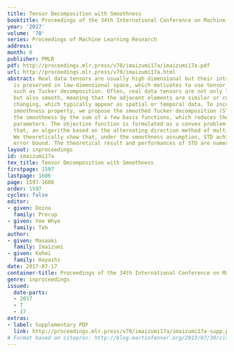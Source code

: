 ```yaml
---
title: Tensor Decomposition with Smoothness
booktitle: Proceedings of the 34th International Conference on Machine Learning
year: '2017'
volume: '70'
series: Proceedings of Machine Learning Research
address: 
month: 0
publisher: PMLR
pdf: http://proceedings.mlr.press/v70/imaizumi17a/imaizumi17a.pdf
url: http://proceedings.mlr.press/v70/imaizumi17a.html
abstract: Real data tensors are usually high dimensional but their intrinsic information
  is preserved in low-dimensional space, which motivates to use tensor decompositions
  such as Tucker decomposition. Often, real data tensors are not only low dimensional,
  but also smooth, meaning that the adjacent elements are similar or continuously
  changing, which typically appear as spatial or temporal data. To incorporate the
  smoothness property, we propose the smoothed Tucker decomposition (STD). STD leverages
  the smoothness by the sum of a few basis functions, which reduces the number of
  parameters. The objective function is formulated as a convex problem and, to solve
  that, an algorithm based on the alternating direction method of multipliers is derived.
  We theoretically show that, under the smoothness assumption, STD achieves a better
  error bound. The theoretical result and performances of STD are numerically verified.
layout: inproceedings
id: imaizumi17a
tex_title: Tensor Decomposition with Smoothness
firstpage: 1597
lastpage: 1606
page: 1597-1606
order: 1597
cycles: false
editor:
- given: Doina
  family: Precup
- given: Yee Whye
  family: Teh
author:
- given: Masaaki
  family: Imaizumi
- given: Kohei
  family: Hayashi
date: 2017-07-17
container-title: Proceedings of the 34th International Conference on Machine Learning
genre: inproceedings
issued:
  date-parts:
  - 2017
  - 7
  - 17
extras:
- label: Supplementary PDF
  link: http://proceedings.mlr.press/v70/imaizumi17a/imaizumi17a-supp.pdf
# Format based on citeproc: http://blog.martinfenner.org/2013/07/30/citeproc-yaml-for-bibliographies/
---
```

